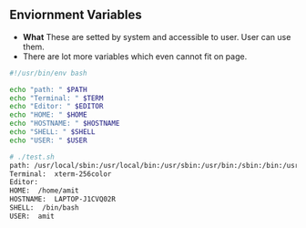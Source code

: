 ## Enviornment Variables
- **What** These are setted by system and accessible to user. User can use them.
- There are lot more variables which even cannot fit on page.
```bash
#!/usr/bin/env bash

echo "path: " $PATH
echo "Terminal: " $TERM
echo "Editor: " $EDITOR
echo "HOME: " $HOME
echo "HOSTNAME: " $HOSTNAME
echo "SHELL: " $SHELL
echo "USER: " $USER

# ./test.sh
path: /usr/local/sbin:/usr/local/bin:/usr/sbin:/usr/bin:/sbin:/bin:/usr/games:/usr/local/games:/mnt/c/Program Files/WindowsApps/CanonicalGroupLimited.Ubuntu18.04onWindows_1804.2020.824.0_x64__79rhkp1fndgsc:/mnt/c/WINDOWS/system32:/mnt/c/WINDOWS:/mnt/c/WINDOWS/System32/Wbem:/mnt/c/WINDOWS/System32/WindowsPowerShell/v1.0/:/mnt/c/WINDOWS/System32/OpenSSH/:/mnt/c/Users/amitk/AppData/Local/Microsoft/WindowsApps:/snap/bin
Terminal:  xterm-256color
Editor:
HOME:  /home/amit
HOSTNAME:  LAPTOP-J1CVQ02R
SHELL:  /bin/bash
USER:  amit
```
